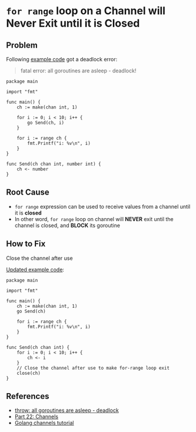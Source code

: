 # `for range` loop on a Channel will Never Exit until it is Closed

## Problem
Following [example code](https://wide.b3log.org/playground/8ebdd8ef8b5915559e07b712cc791ed4.go) got a deadlock error:

> fatal error: all goroutines are asleep - deadlock!

```
package main

import "fmt"

func main() {
	ch := make(chan int, 1)

	for i := 0; i < 10; i++ {
		go Send(ch, i)
	}

	for i := range ch {
		fmt.Printf("i: %v\n", i)
	}
}

func Send(ch chan int, number int) {
	ch <- number
}
```

## Root Cause
* `for range` expression can be used to receive values from a channel until it is **closed**
* In other word, `for range` loop on channel will **NEVER** exit until the channel is closed, and **BLOCK** its goroutine

## How to Fix
Close the channel after use

[Updated example code](https://wide.b3log.org/playground/f9b2d71be6076aaea24eee0614f67fa2.go):

```
package main

import "fmt"

func main() {
	ch := make(chan int, 1)
	go Send(ch)

	for i := range ch {
		fmt.Printf("i: %v\n", i)
	}
}

func Send(ch chan int) {
	for i := 0; i < 10; i++ {
		ch <- i
	}
	// Close the channel after use to make for-range loop exit
	close(ch)
}
```

## References
* [throw: all goroutines are asleep - deadlock](https://stackoverflow.com/questions/12398359/throw-all-goroutines-are-asleep-deadlock)
* [Part 22: Channels](https://golangbot.com/channels/)
* [Golang channels tutorial](http://guzalexander.com/2013/12/06/golang-channels-tutorial.html)
